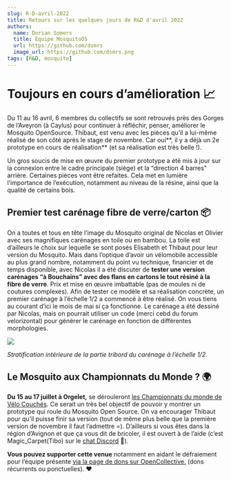 ```yaml
---
slug: R-D-avril-2022
title: Retours sur les quelques jours de R&D d'avril 2022
authors:
  name: Dorian Somers
  title: Equipe MosquitoOS
  url: https://github.com/dsmrs
  image_url: https://github.com/dsmrs.png
tags: [R&D, mosquito]
---
```


Toujours en cours d’amélioration 📈
===================================

Du 11 au 16 avril, 6 membres du collectifs se sont retrouvés près des Gorges de l’Aveyron (à Caylus) pour continuer à réfléchir, penser, améliorer le Mosquito OpenSource. Thibaut, est venu avec les pièces qu’il a lui-même réalisé de son côté après le stage de novembre. Car oui**, il y a déjà un 2e prototype en cours de réalisation** (et sa réalisation est très belle !).

Un gros soucis de mise en œuvre du premier prototype a été mis à jour sur la connexion entre le cadre principale (siège) et la “direction 4 barres” arrière. Certaines pièces vont être refaites. Cela met en lumière l’importance de l’exécution, notamment au niveau de la résine, ainsi que la qualité de certains bois.

Premier test carénage fibre de verre/carton 📦
----------------------------------------------

On a toutes et tous en tête l’image du Mosquito original de Nicolas et Olivier avec ses magnifiques carénages en toile ou en bambou. La toile est d’ailleurs le choix sur lequelle se sont posés Elisabeth et Thibaut pour leur version du Mosquito. Mais dans l’optique d’avoir un vélomobile accessible au plus grand nombre, notamment du point vu technique, financier et de temps disponible, avec Nicolas il a été discuter de **tester une version carénages “à Bouchains” avec des flans en cartons le tout résiné à la fibre de verre**. Prix et mise en œuvre imbattable (pas de moules ni de coutures complexes). Afin de tester ce modèle et sa réalisation concrète, un premier carénage à l’échelle 1/2 a commencé à être réalisé. On vous tiens au courant d’ici le mois de mai si ça fonctionne. Le carénage a été dessiné par Nicolas, mais on pourrait utiliser un code (merci cebd du forum velorizontal) pour générer le carénage en fonction de différentes morphologies.

![](https://dim.mcusercontent.com/cs/5c34adf9c85700841f7de761f/images/f91c76e0-ca95-6dce-dc3b-ebb8bbbf4165.jpg?w=446&dpr=2)

_Stratification intérieure de la partie tribord du carénage à l’échelle 1/2._

Le Mosquito aux Championnats du Monde ? 🌍
------------------------------------------

**Du 15 au 17 juillet à Orgelet,** se dérouleront [les Championnats du monde de Vélo Couchés](https://www.afvelocouche.fr/world-championships-2022-2). Ce serait un très bel objectif de pouvoir y montrer un prototype qui roule du Mosquito Open Source. On va encourager Thibaut pour qu’il puisse finir sa version (tout de même plus belle que la première version de novembre il faut l’admettre =). D’ailleurs si vous êtes dans la région d’Avignon et que ça vous dit de bricoler, il est ouvert à de l’aide (c’est Magic\_Carpet(Tibo) sur le [chat Discord](https://discord.gg/6RPYG9WdNc) 💬).

**Vous pouvez supporter cette venue** notamment en aidant le défraiement pour l’équipe présente [via la page de dons sur OpenCollective.](https://opencollective.com/mosquitoos) (dons récurrents ou ponctuelles). ❤
